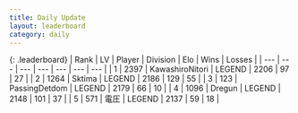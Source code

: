 ```yaml
---
title: Daily Update
layout: leaderboard
category: daily
---
```


{: .leaderboard}
| Rank | LV | Player | Division | Elo | Wins | Losses |
| --- | --- | --- | --- | --- | --- | --- |
| <span data-change="0">1</span> | 2397 | <span title="ID: 164871">KawashiroNitori</span> | LEGEND | <span data-change="28">2206</span> | <span data-change="8">97</span> | <span data-change="1">27</span> |
| <span data-change="5">2</span> | 1264 | <span title="ID: 353063">Sktima</span> | LEGEND | <span data-change="91">2186</span> | <span data-change="30">129</span> | <span data-change="4">55</span> |
| <span data-change="5">3</span> | 123 | <span title="ID: 454837">PassingDetdom</span> | LEGEND | <span data-change="85">2179</span> | <span data-change="22">66</span> | <span data-change="4">10</span> |
| <span data-change="-2">4</span> | 1096 | <span title="ID: 337810">Dregun</span> | LEGEND | <span data-change="7">2148</span> | <span data-change="1">101</span> | <span data-change="0">37</span> |
| <span data-change="-2">5</span> | 571 | <span title="ID: 407707">電圧</span> | LEGEND | <span data-change="0">2137</span> | <span data-change="0">59</span> | <span data-change="0">18</span> |